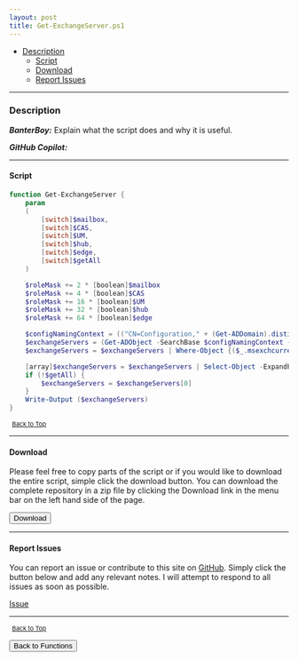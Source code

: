 ```yaml
---
layout: post
title: Get-ExchangeServer.ps1
---
```


- [Description](#description)
  - [Script](#script)
  - [Download](#download)
  - [Report Issues](#report-issues)

---

### Description

**_BanterBoy:_** Explain what the script does and why it is useful.

**_GitHub Copilot:_**

---

#### Script

```powershell
function Get-ExchangeServer {
    param
    (
        [switch]$mailbox,
        [switch]$CAS,
        [switch]$UM,
        [switch]$hub,
        [switch]$edge,
        [switch]$getAll
    )

    $roleMask += 2 * [boolean]$mailbox
    $roleMask += 4 * [boolean]$CAS
    $roleMask += 16 * [boolean]$UM
    $roleMask += 32 * [boolean]$hub
    $roleMask += 64 * [boolean]$edge

    $configNamingContext = (("CN=Configuration," + (Get-ADDomain).distinguishedname))
    $exchangeServers = (Get-ADObject -SearchBase $configNamingContext -Filter {objectclass -eq "msExchExchangeServer"} -properties msexchcurrentserverroles)
    $exchangeServers = $exchangeServers | Where-Object {($_.msexchcurrentserverroles -band $roleMask) -eq $roleMask}

    [array]$exchangeServers = $exchangeServers | Select-Object -ExpandProperty name
    if (!$getAll) {
        $exchangeServers = $exchangeServers[0]
    }
    Write-Output ($exchangeServers)
}
```

<span style="font-size:11px;"><a href="#"><i class="fas fa-caret-up" aria-hidden="true" style="color: white; margin-right:5px;"></i>Back to Top</a></span>

---

#### Download

Please feel free to copy parts of the script or if you would like to download the entire script, simple click the download button. You can download the complete repository in a zip file by clicking the Download link in the menu bar on the left hand side of the page.

<button class="btn" type="submit" onclick="window.open('/PowerShell/functions/exchange/Get-ExchangeServer.ps1')">
    <i class="fa fa-cloud-download-alt">
    </i>
        Download
</button>

---

#### Report Issues

You can report an issue or contribute to this site on <a href="https://github.com/BanterBoy/scripts-blog/issues">GitHub</a>. Simply click the button below and add any relevant notes. I will attempt to respond to all issues as soon as possible.

<!-- Place this tag where you want the button to render. -->

<a class="github-button" href="https://github.com/BanterBoy/scripts-blog/issues/new?title=Get-ExchangeServer.ps1&body=There is a problem with this function. Please find details below." data-show-count="true" aria-label="Issue BanterBoy/scripts-blog on GitHub">Issue</a>

---

<span style="font-size:11px;"><a href="#"><i class="fas fa-caret-up" aria-hidden="true" style="color: white; margin-right:5px;"></i>Back to Top</a></span>

<a href="/menu/_pages/functions.html">
    <button class="btn">
        <i class='fas fa-reply'>
        </i>
            Back to Functions
    </button>
</a>

[1]: http://ecotrust-canada.github.io/markdown-toc
[2]: https://github.com/googlearchive/code-prettify
